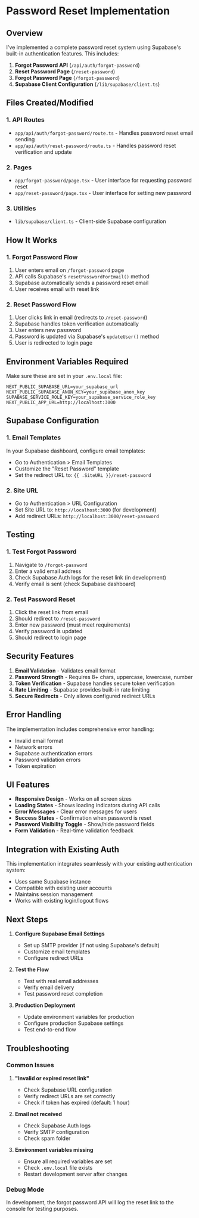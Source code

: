 # Password Reset Implementation

## Overview

I've implemented a complete password reset system using Supabase's built-in authentication features. This includes:

1. **Forgot Password API** (`/api/auth/forgot-password`)
2. **Reset Password Page** (`/reset-password`)
3. **Forgot Password Page** (`/forgot-password`)
4. **Supabase Client Configuration** (`/lib/supabase/client.ts`)

## Files Created/Modified

### 1. API Routes

- `app/api/auth/forgot-password/route.ts` - Handles password reset email sending
- `app/api/auth/reset-password/route.ts` - Handles password reset verification and update

### 2. Pages

- `app/forgot-password/page.tsx` - User interface for requesting password reset
- `app/reset-password/page.tsx` - User interface for setting new password

### 3. Utilities

- `lib/supabase/client.ts` - Client-side Supabase configuration

## How It Works

### 1. Forgot Password Flow

1. User enters email on `/forgot-password` page
2. API calls Supabase's `resetPasswordForEmail()` method
3. Supabase automatically sends a password reset email
4. User receives email with reset link

### 2. Reset Password Flow

1. User clicks link in email (redirects to `/reset-password`)
2. Supabase handles token verification automatically
3. User enters new password
4. Password is updated via Supabase's `updateUser()` method
5. User is redirected to login page

## Environment Variables Required

Make sure these are set in your `.env.local` file:

```env
NEXT_PUBLIC_SUPABASE_URL=your_supabase_url
NEXT_PUBLIC_SUPABASE_ANON_KEY=your_supabase_anon_key
SUPABASE_SERVICE_ROLE_KEY=your_supabase_service_role_key
NEXT_PUBLIC_APP_URL=http://localhost:3000
```

## Supabase Configuration

### 1. Email Templates

In your Supabase dashboard, configure email templates:

- Go to Authentication > Email Templates
- Customize the "Reset Password" template
- Set the redirect URL to: `{{ .SiteURL }}/reset-password`

### 2. Site URL

- Go to Authentication > URL Configuration
- Set Site URL to: `http://localhost:3000` (for development)
- Add redirect URLs: `http://localhost:3000/reset-password`

## Testing

### 1. Test Forgot Password

1. Navigate to `/forgot-password`
2. Enter a valid email address
3. Check Supabase Auth logs for the reset link (in development)
4. Verify email is sent (check Supabase dashboard)

### 2. Test Password Reset

1. Click the reset link from email
2. Should redirect to `/reset-password`
3. Enter new password (must meet requirements)
4. Verify password is updated
5. Should redirect to login page

## Security Features

1. **Email Validation** - Validates email format
2. **Password Strength** - Requires 8+ chars, uppercase, lowercase, number
3. **Token Verification** - Supabase handles secure token verification
4. **Rate Limiting** - Supabase provides built-in rate limiting
5. **Secure Redirects** - Only allows configured redirect URLs

## Error Handling

The implementation includes comprehensive error handling:

- Invalid email format
- Network errors
- Supabase authentication errors
- Password validation errors
- Token expiration

## UI Features

- **Responsive Design** - Works on all screen sizes
- **Loading States** - Shows loading indicators during API calls
- **Error Messages** - Clear error messages for users
- **Success States** - Confirmation when password is reset
- **Password Visibility Toggle** - Show/hide password fields
- **Form Validation** - Real-time validation feedback

## Integration with Existing Auth

This implementation integrates seamlessly with your existing authentication system:

- Uses same Supabase instance
- Compatible with existing user accounts
- Maintains session management
- Works with existing login/logout flows

## Next Steps

1. **Configure Supabase Email Settings**

   - Set up SMTP provider (if not using Supabase's default)
   - Customize email templates
   - Configure redirect URLs

2. **Test the Flow**

   - Test with real email addresses
   - Verify email delivery
   - Test password reset completion

3. **Production Deployment**
   - Update environment variables for production
   - Configure production Supabase settings
   - Test end-to-end flow

## Troubleshooting

### Common Issues

1. **"Invalid or expired reset link"**

   - Check Supabase URL configuration
   - Verify redirect URLs are set correctly
   - Check if token has expired (default: 1 hour)

2. **Email not received**

   - Check Supabase Auth logs
   - Verify SMTP configuration
   - Check spam folder

3. **Environment variables missing**
   - Ensure all required variables are set
   - Check `.env.local` file exists
   - Restart development server after changes

### Debug Mode

In development, the forgot password API will log the reset link to the console for testing purposes.
